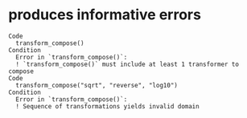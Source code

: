 # produces informative errors

    Code
      transform_compose()
    Condition
      Error in `transform_compose()`:
      ! `transform_compose()` must include at least 1 transformer to compose
    Code
      transform_compose("sqrt", "reverse", "log10")
    Condition
      Error in `transform_compose()`:
      ! Sequence of transformations yields invalid domain

